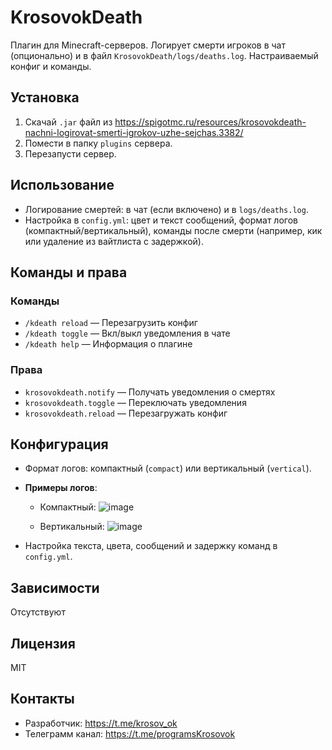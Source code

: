 # KrosovokDeath
Плагин для Minecraft-серверов. Логирует смерти игроков в чат (опционально) и в файл `KrosovokDeath/logs/deaths.log`.
Настраиваемый конфиг и команды.

## Установка
1. Скачай `.jar` файл из https://spigotmc.ru/resources/krosovokdeath-nachni-logirovat-smerti-igrokov-uzhe-sejchas.3382/
2. Помести в папку `plugins` сервера.
3. Перезапусти сервер.

## Использование
- Логирование смертей: в чат (если включено) и в `logs/deaths.log`.
- Настройка в `config.yml`: цвет и текст сообщений, формат логов (компактный/вертикальный), команды после смерти (например, кик или удаление из вайтлиста с задержкой).
  
## Команды и права
### Команды
- `/kdeath reload` — Перезагрузить конфиг
- `/kdeath toggle` — Вкл/выкл уведомления в чате
- `/kdeath help` — Информация о плагине

### Права
- `krosovokdeath.notify` — Получать уведомления о смертях
- `krosovokdeath.toggle` — Переключать уведомления
- `krosovokdeath.reload` — Перезагружать конфиг

## Конфигурация
- Формат логов: компактный (`compact`) или вертикальный (`vertical`).
- **Примеры логов**:
  - Компактный: ![image](https://github.com/user-attachments/assets/b2c769b5-236a-4009-809e-399db8d82ae0)


  - Вертикальный: ![image](https://github.com/user-attachments/assets/b104cde4-a5b6-4e0a-a52f-a4ec01136bcc)


- Настройка текста, цвета, сообщений и задержку команд в `config.yml`.

## Зависимости
Отсутствуют  

## Лицензия
MIT

## Контакты
- Разработчик: https://t.me/krosov_ok
- Телеграмм канал: https://t.me/programsKrosovok
